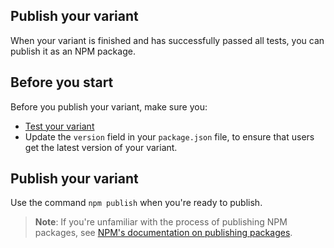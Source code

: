 ## Publish your variant

When your variant is finished and has successfully passed all tests, you can publish it as an NPM package.

## Before you start

Before you publish your variant, make sure you: 

* [Test your variant](/variant/test-a-variant)
* Update the `version` field in your `package.json` file, to ensure that users get the latest version of your variant.  

## Publish your variant

Use the command `npm publish` when you're ready to publish. 

> **Note**: If you're unfamiliar with the process of publishing NPM packages, see [NPM's documentation on publishing packages](https://docs.npmjs.com/cli/v9/commands/npm-publish).

<!--I'm not familiar with NPM puvlishing - is this enough info on this page?-->